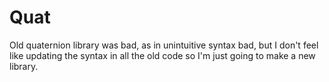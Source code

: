 # Quat
Old quaternion library was bad, as in unintuitive syntax bad, but I don't feel like updating the syntax in all the old code so I'm just going to make a new library.
